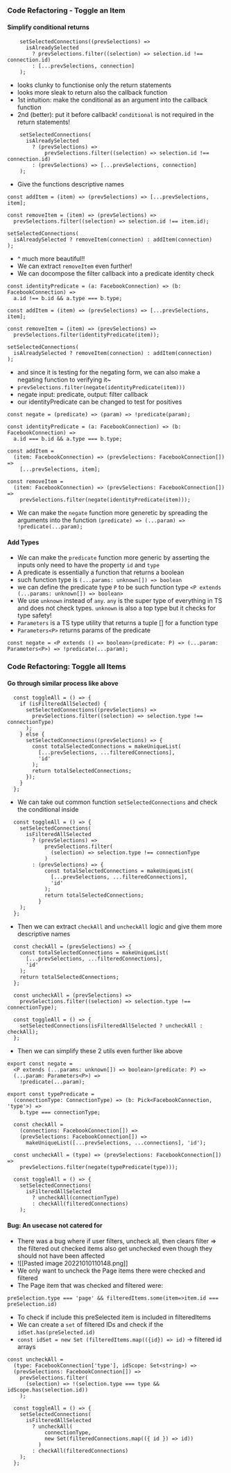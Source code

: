 ### Code Refactoring - Toggle an Item
#### Simplify conditional returns
```
    setSelectedConnections((prevSelections) =>
      isAlreadySelected
        ? prevSelections.filter((selection) => selection.id !== connection.id)
        : [...prevSelections, connection]
    );
```
- looks clunky to functionise only the return statements
- looks more sleak to return also the callback function
- 1st intuition: make the conditional as an argument into the callback function
- 2nd (better): put it before callback! `conditional` is not required in the return statements!
```
    setSelectedConnections(
      isAlreadySelected
        ? (prevSelections) =>
            prevSelections.filter((selection) => selection.id !== connection.id)
        : (prevSelections) => [...prevSelections, connection]
    );
```
- Give the functions descriptive names
```
const addItem = (item) => (prevSelections) => [...prevSelections, item];

const removeItem = (item) => (prevSelections) =>
  prevSelections.filter((selection) => selection.id !== item.id);
  
setSelectedConnections(
  isAlreadySelected ? removeItem(connection) : addItem(connection)
);
```

- ^ much more beautiful!!
- We can extract `removeItem` even further! 
- We can docompose the filter callback into a predicate identity check
```
const identityPredicate = (a: FacebookConnection) => (b: FacebookConnection) =>
  a.id !== b.id && a.type === b.type;

const addItem = (item) => (prevSelections) => [...prevSelections, item];

const removeItem = (item) => (prevSelections) =>
  prevSelections.filter(identityPredicate(item));
  
setSelectedConnections(
  isAlreadySelected ? removeItem(connection) : addItem(connection)
);

```

 - and since it is testing for the negating form, we can also make a negating function to verifying it~
 - `prevSelections.filter(negate(identityPredicate(item)))`
 - negate input: predicate, output: filter callback
 - our identityPredicate can be changed to test for positives
```
const negate = (predicate) => (param) => !predicate(param);

const identityPredicate = (a: FacebookConnection) => (b: FacebookConnection) =>
  a.id === b.id && a.type === b.type;

const addItem =
  (item: FacebookConnection) => (prevSelections: FacebookConnection[]) =>
    [...prevSelections, item];

const removeItem =
  (item: FacebookConnection) => (prevSelections: FacebookConnection[]) =>
    prevSelections.filter(negate(identityPredicate(item)));
```

- We can make the `negate` function more generetic by spreading the arguments into the function `(predicate) => (...param) => !predicate(...param);`

#### Add Types
- We can make the `predicate` function more generic by asserting the inputs only need to have the property `id` and `type`
- A predicate is essentially a function that returns a boolean
- such function type is `(...params: unknown[]) => boolean`
- we can define the predicate type `P` to be such function type `<P extends (...params: unknown[]) => boolean>`
- We use `unknown` instead of `any`. `any` is the super type of everything in TS and does not check types. `unknown` is also a top type but it checks for type safety!
- `Parameters` is a TS type utility that returns a tuple [] for a function type
- `Parameters<P>` returns params of the predicate
```
const negate = <P extends () => boolean>(predicate: P) => (...param: Parameters<P>) => !predicate(...param);
```

### Code Refactoring: Toggle all Items
#### Go through similar process like above
```
  const toggleAll = () => {
    if (isFilteredAllSelected) {
      setSelectedConnections((prevSelections) =>
        prevSelections.filter((selection) => selection.type !== connectionType)
      );
    } else {
      setSelectedConnections((prevSelections) => {
        const totalSelectedConnections = makeUniqueList(
          [...prevSelections, ...filteredConnections],
          'id'
        );
        return totalSelectedConnections;
      });
    }
  };
  ```
  - We can take out common function `setSelectedConnections` and check the conditional inside
```
  const toggleAll = () => {
    setSelectedConnections(
      isFilteredAllSelected
        ? (prevSelections) =>
            prevSelections.filter(
              (selection) => selection.type !== connectionType
            )
        : (prevSelections) => {
            const totalSelectedConnections = makeUniqueList(
              [...prevSelections, ...filteredConnections],
              'id'
            );
            return totalSelectedConnections;
          }
    );
  };
```
- Then we can extract `checkAll` and `uncheckAll` logic and give them more descriptive names
```
  const checkAll = (prevSelections) => {
    const totalSelectedConnections = makeUniqueList(
      [...prevSelections, ...filteredConnections],
      'id'
    );
    return totalSelectedConnections;
  };

  const uncheckAll = (prevSelections) =>
    prevSelections.filter((selection) => selection.type !== connectionType);

  const toggleAll = () => {
    setSelectedConnections(isFilteredAllSelected ? uncheckAll : checkAll);
  };
```

- Then we can simplify these 2 utils even further like above
```
export const negate =
  <P extends (...params: unknown[]) => boolean>(predicate: P) =>
  (...param: Parameters<P>) =>
    !predicate(...param);
    
export const typePredicate =
  (connectionType: ConnectionType) => (b: Pick<FacebookConnection, 'type'>) =>
    b.type === connectionType;
    
  const checkAll =
    (connections: FacebookConnection[]) =>
    (prevSelections: FacebookConnection[]) =>
      makeUniqueList([...prevSelections, ...connections], 'id');

  const uncheckAll = (type) => (prevSelections: FacebookConnection[]) =>
    prevSelections.filter(negate(typePredicate(type)));

  const toggleAll = () => {
    setSelectedConnections(
      isFilteredAllSelected
        ? uncheckAll(connectionType)
        : checkAll(filteredConnections)
    );
```

#### Bug: An usecase not catered for
- There was a bug where if user filters, uncheck all, then clears filter => the filtered out checked items also get unchecked even though they should not have been affected
- ![[Pasted image 20221010110148.png]]
- We only want to uncheck the Page items there were checked and filtered
- The Page item that was checked and filtered were: 
```
preSelection.type === 'page' && filteredItems.some(item=>item.id === preSelection.id)
```
- To check if include this preSelected item is included in filteredItems
- We can create a `set` of filtered IDs and check if the `idSet.has(preSelected.id)`
- `const idSet = new Set (filteredItems.map(({id}) => id)`  -> filtered id arrays
```
const uncheckAll =
  (type: FacebookConnection['type'], idScope: Set<string>) =>
  (prevSelections: FacebookConnection[]) =>
    prevSelections.filter(
      (selection) => !(selection.type === type && idScope.has(selection.id))
    );

  const toggleAll = () => {
    setSelectedConnections(
      isFilteredAllSelected
        ? uncheckAll(
            connectionType,
            new Set(filteredConnections.map(({ id }) => id))
          )
        : checkAll(filteredConnections)
    );
  };
```

